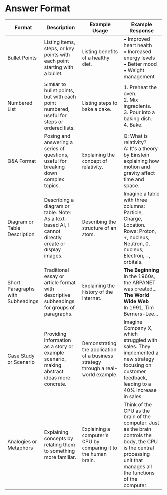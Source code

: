 # Answer Format

| Format                       | Description                                                                                      | Example Usage                                                                                     | Example Response                                                                                      |
|------------------------------|--------------------------------------------------------------------------------------------------|---------------------------------------------------------------------------------------------------|-------------------------------------------------------------------------------------------------------|
| Bullet Points                | Listing items, steps, or key points with each point starting with a bullet.                     | Listing benefits of a healthy diet.                                                               | • Improved heart health<br>• Increased energy levels<br>• Better mood<br>• Weight management          |
| Numbered List                | Similar to bullet points, but with each point numbered, useful for steps or ordered lists.       | Listing steps to bake a cake.                                                                     | 1. Preheat the oven.<br>2. Mix ingredients.<br>3. Pour into a baking dish.<br>4. Bake.               |
| Q&A Format                   | Posing and answering a series of questions, useful for breaking down complex topics.             | Explaining the concept of relativity.                                                             | Q: What is relativity?<br>A: It's a theory by Einstein explaining how motion and gravity affect time and space. |
| Diagram or Table Description | Describing a diagram or table. Note: As a text-based AI, I cannot directly create or display images. | Describing the structure of an atom.                                                              | Imagine a table with three columns: Particle, Charge, Location. Rows: Proton, +, nucleus; Neutron, 0, nucleus; Electron, -, orbitals. |
| Short Paragraphs with Subheadings | Traditional essay or article format with descriptive subheadings for groups of paragraphs.      | Explaining the history of the Internet.                                                           | **The Beginning**<br>In the 1960s, the ARPANET was created...<br>**The World Wide Web**<br>In 1991, Tim Berners-Lee... |
| Case Study or Scenario       | Providing information as a story or example scenario, making abstract ideas more concrete.       | Demonstrating the application of a business strategy through a real-world example.                | Imagine Company X, which struggled with sales. They implemented a new strategy focusing on customer feedback, leading to a 40% increase in sales. |
| Analogies or Metaphors       | Explaining concepts by relating them to something more familiar.                                  | Explaining a computer's CPU by comparing it to the human brain.                                    | Think of the CPU as the brain of the computer. Just as the brain controls the body, the CPU is the central processing unit that manages all the functions of the computer. |
